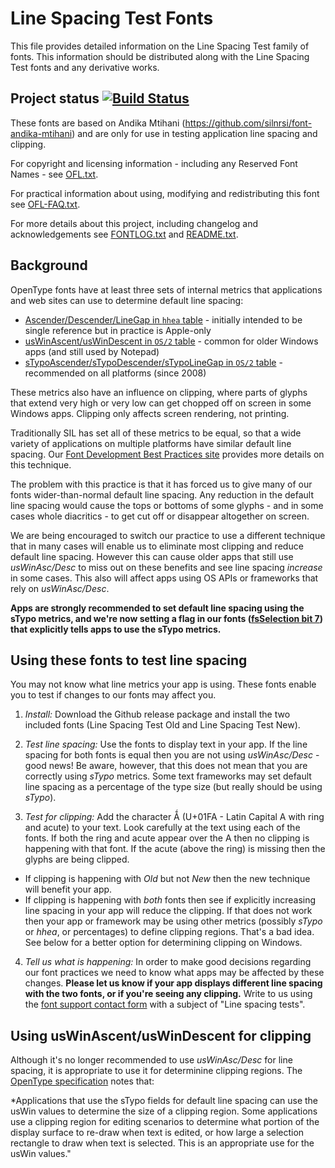 # Line Spacing Test Fonts

This file provides detailed information on the Line Spacing Test family of fonts. This information should be distributed along with the Line Spacing Test fonts and any derivative works.

## Project status [![Build Status](http://build.palaso.org/app/rest/builds/buildType:Fonts_LineSpacingTest/statusIcon)](http://build.palaso.org/viewType.html?buildTypeId=Fonts_LineSpacingTest&guest=1)


These fonts are based on Andika Mtihani (https://github.com/silnrsi/font-andika-mtihani) and are only for use in testing application line spacing and clipping. 

For copyright and licensing information - including any Reserved Font Names - see [OFL.txt](OFL.txt).

For practical information about using, modifying and redistributing this font see [OFL-FAQ.txt](OFL-FAQ.txt).

For more details about this project, including changelog and acknowledgements see [FONTLOG.txt](FONTLOG.txt) and [README.txt](README.txt).

## Background

OpenType fonts have at least three sets of internal metrics that applications and web sites can use to determine default line spacing:

- [Ascender/Descender/LineGap in `hhea` table](https://docs.microsoft.com/en-us/typography/opentype/spec/hhea) - initially intended to be single reference but in practice is Apple-only
- [usWinAscent/usWinDescent in `OS/2` table](https://docs.microsoft.com/en-us/typography/opentype/spec/os2#uswinascent) - common for older Windows apps (and still used by Notepad)
- [sTypoAscender/sTypoDescender/sTypoLineGap in `OS/2` table](https://docs.microsoft.com/en-us/typography/opentype/spec/os2#stypoascender) - recommended on all platforms (since 2008)

These metrics also have an influence on clipping, where parts of glyphs that extend very high or very low can get chopped off on screen in some Windows apps. Clipping only affects screen rendering, not printing.

Traditionally SIL has set all of these metrics to be equal, so that a wide variety of applications on multiple platforms have similar default line spacing. Our [Font Development Best Practices site](http://silnrsi.github.io/FDBP/en-US/Line_Metrics.html) provides more details on this technique.

The problem with this practice is that it has forced us to give many of our fonts wider-than-normal default line spacing. Any reduction in the default line spacing would cause the tops or bottoms of some glyphs - and in some cases whole diacritics - to get cut off or disappear altogether on screen. 

We are being encouraged to switch our practice to use a different technique that in many cases will enable us to eliminate most clipping and reduce default line spacing. However this can cause older apps that still use *usWinAsc/Desc* to miss out on these benefits and see line spacing *increase* in some cases. This also will affect apps using OS APIs or frameworks that rely on *usWinAsc/Desc*.

**Apps are strongly recommended to set default line spacing using the sTypo metrics, and we're now setting a flag in our fonts ([fsSelection bit 7](https://docs.microsoft.com/en-us/typography/opentype/spec/os2#fsselection)) that explicitly tells apps to use the sTypo metrics.**

## Using these fonts to test line spacing

You may not know what line metrics your app is using. These fonts enable you to test if changes to our fonts may affect you.

1) *Install:* Download the Github release package and install the two included fonts (Line Spacing Test Old and Line Spacing Test New).

2) *Test line spacing:* Use the fonts to display text in your app. If the line spacing for both fonts is equal then you are not using *usWinAsc/Desc* - good news! Be aware, however, that this does not mean that you are correctly using *sTypo* metrics. Some text frameworks may set default line spacing as a percentage of the type size (but really should be using *sTypo*).

3) *Test for clipping:* Add the character Ǻ (U+01FA - Latin Capital A with ring and acute) to your text. Look carefully at the text using each of the fonts. If both the ring and acute appear over the A then no clipping is happening with that font. If the acute (above the ring) is missing then the glyphs are being clipped.

- If clipping is happening with *Old* but not *New* then the new technique will benefit your app.
- If clipping is happening with *both* fonts then see if explicitly increasing line spacing in your app will reduce the clipping. If that does not work then your app or framework may be using other metrics (possibly *sTypo* or *hhea*, or percentages) to define clipping regions. That's a bad idea. See below for a better option for determining clipping on Windows.  

4) *Tell us what is happening:* In order to make good decisions regarding our font practices we need to know what apps may be affected by these changes. **Please let us know if your app displays different line spacing with the two fonts, or if you're seeing any clipping.** Write to us using the [font support contact form](https://software.sil.org/fonts/support/) with a subject of "Line spacing tests".

## Using usWinAscent/usWinDescent for clipping

Although it's no longer recommended to use *usWinAsc/Desc* for line spacing, it is appropriate to use it for determinine clipping regions. The [OpenType specification](https://docs.microsoft.com/en-us/typography/opentype/spec/os2#uswinascent) notes that: 

*Applications that use the sTypo fields for default line spacing can use the usWin values to determine the size of a clipping region. Some applications use a clipping region for editing scenarios to determine what portion of the display surface to re-draw when text is edited, or how large a selection rectangle to draw when text is selected. This is an appropriate use for the usWin values."

